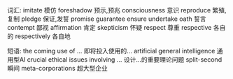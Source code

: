 词汇:
imitate 模仿
foreshadow 预示,预兆
consciousness 意识
reproduce 繁殖,复制
pledge 保证,发誓 promise guarantee ensure undertake 
oath 誓言
contempt 鄙视
affirmation 肯定
skepticism 怀疑
respect 尊重 respective 各自的 respectively 各自地 



短语:
the coming use of ... 即将投入使用的...
artificial general intelligence 通用型AI
crucial ethical issues involving ... 设计...的重要理论问题
split-second 瞬间
meta-corporations 超大型企业




